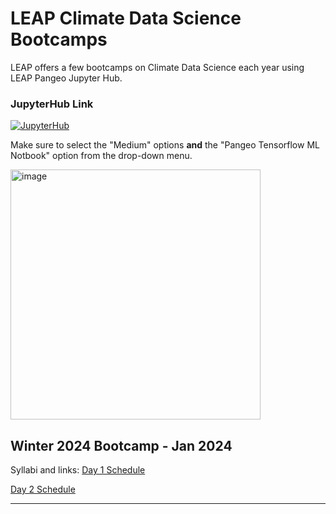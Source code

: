 # LEAP Climate Data Science Bootcamps 

LEAP offers a few bootcamps on Climate Data Science each year using LEAP Pangeo Jupyter Hub.

### JupyterHub Link
[![JupyterHub](https://img.shields.io/badge/jupyterhub-leap.2i2c.cloud-orange?style=for-the-badge&logo=jupyter)](https://leap.2i2c.cloud/)

Make sure to select the "Medium" options **and** the "Pangeo Tensorflow ML Notbook" option from the drop-down menu.

<img width="400" alt="image" src="https://user-images.githubusercontent.com/14314623/210663933-5ff9e199-58bb-40c3-8a3b-bc2b535ce35e.png">

## Winter 2024 Bootcamp - Jan 2024

Syllabi and links: 
[Day 1 Schedule](https://github.com/YuHuang3019/LEAP-bootcamps/blob/main/Schedules/Bootcamp24Jan_Day1_Schedule.pdf)

[Day 2 Schedule](https://github.com/A-Candace/Columbia_Winter2024_Bootcamp/blob/main/Finalized_Day2_Schedule.pdf)
___
